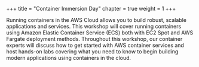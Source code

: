 +++
title = "Container Immersion Day"
chapter = true
weight = 1
+++

Running containers in the AWS Cloud allows you to build robust, scalable applications and services. This workshop will cover running containers using Amazon Elastic Container Service (ECS) both with EC2 Spot and AWS Fargate deployment methods. Throughout this workshop, our container experts will discuss how to get started with AWS container services and host hands-on labs covering what you need to know to begin building modern applications using containers in the cloud.

